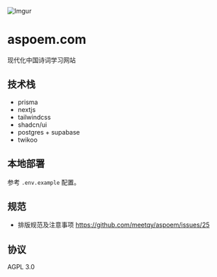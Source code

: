 ![Imgur](https://i.imgur.com/prCJu1c.png)

# aspoem.com

现代化中国诗词学习网站

## 技术栈

- prisma
- nextjs
- tailwindcss
- shadcn/ui
- postgres + supabase
- twikoo

## 本地部署

参考 `.env.example` 配置。

## 规范

- 排版规范及注意事项 https://github.com/meetqy/aspoem/issues/25

## 协议

AGPL 3.0
